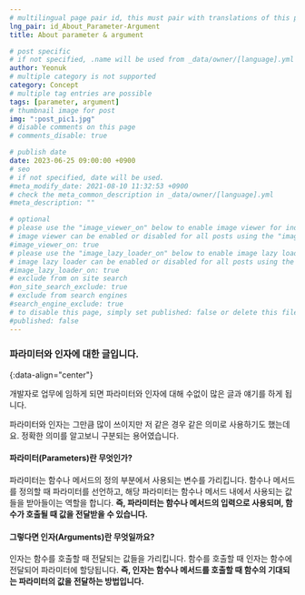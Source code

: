 ```yaml
---
# multilingual page pair id, this must pair with translations of this page. (This name must be unique)
lng_pair: id_About_Parameter-Argument
title: About parameter & argument

# post specific
# if not specified, .name will be used from _data/owner/[language].yml
author: Yeonuk
# multiple category is not supported
category: Concept
# multiple tag entries are possible
tags: [parameter, argument]
# thumbnail image for post
img: ":post_pic1.jpg"
# disable comments on this page
# comments_disable: true

# publish date
date: 2023-06-25 09:00:00 +0900
# seo
# if not specified, date will be used.
#meta_modify_date: 2021-08-10 11:32:53 +0900
# check the meta_common_description in _data/owner/[language].yml
#meta_description: ""

# optional
# please use the "image_viewer_on" below to enable image viewer for individual pages or posts (_posts/ or [language]/_posts folders).
# image viewer can be enabled or disabled for all posts using the "image_viewer_posts: true" setting in _data/conf/main.yml.
#image_viewer_on: true
# please use the "image_lazy_loader_on" below to enable image lazy loader for individual pages or posts (_posts/ or [language]/_posts folders).
# image lazy loader can be enabled or disabled for all posts using the "image_lazy_loader_posts: true" setting in _data/conf/main.yml.
#image_lazy_loader_on: true
# exclude from on site search
#on_site_search_exclude: true
# exclude from search engines
#search_engine_exclude: true
# to disable this page, simply set published: false or delete this file
#published: false
---
```


<!-- outline-start -->

### 파라미터와 인자에 대한 글입니다.

{:data-align="center"}

<!-- outline-end -->

개발자로 업무에 임하게 되면 파라미터와 인자에 대해 수없이 많은 글과 얘기를 하게 됩니다.

파라미터와 인자는 그만큼 많이 쓰이지만 저 같은 경우 같은 의미로 사용하기도 했는데요.
정확한 의미를 알고보니 구분되는 용어였습니다.

#### 파라미터(Parameters)란 무엇인가?

파라미터는 함수나 메서드의 정의 부분에서 사용되는 변수를 가리킵니다.
함수나 메서드를 정의할 때 파라미터를 선언하고, 해당 파라미터는 함수나 메서드 내에서 사용되는 값들을 받아들이는 역할을 합니다.
**즉, 파라미터는 함수나 메서드의 입력으로 사용되며, 함수가 호출될 때 값을 전달받을 수 있습니다.**

#### 그렇다면 인자(Arguments)란 무엇일까요?

인자는 함수를 호출할 때 전달되는 값들을 가리킵니다. 함수를 호출할 때 인자는 함수에 전달되어 파라미터에 할당됩니다.
**즉, 인자는 함수나 메서드를 호출할 때 함수의 기대되는 파라미터의 값을 전달하는 방법입니다.**
